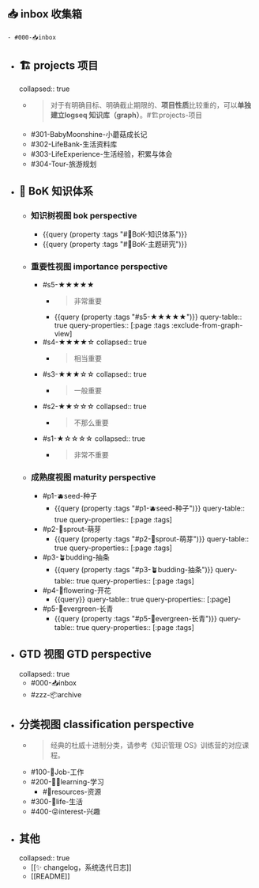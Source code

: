 ## 📥 inbox 收集箱
	- #000-📥inbox
- ## 🏗️ projects 项目
  collapsed:: true
	- > 对于有明确目标、明确截止期限的、**项目性质**比较重的，可以**单独建立logseq 知识库（graph）**。#🏗️projects-项目
	- #301-BabyMoonshine-小蘑菇成长记
	- #302-LifeBank-生活资料库
	- #303-LifeExperience-生活经验，积累与体会
	- #304-Tour-旅游规划
- ## 🌲 BoK 知识体系
	- ### 知识树视图 bok perspective
		- {{query (property :tags "#🌲BoK-知识体系")}}
		- {{query (property :tags "#🌲BoK-主题研究")}}
	- ### 重要性视图 importance perspective
		- #s5-★★★★★
			- > 非常重要
			- {{query (property :tags "#s5-★★★★★")}}
			  query-table:: true
			  query-properties:: [:page :tags :exclude-from-graph-view]
		- #s4-★★★★☆
		  collapsed:: true
			- > 相当重要
		- #s3-★★★☆☆
		  collapsed:: true
			- > 一般重要
		- #s2-★★☆☆☆
		  collapsed:: true
			- > 不那么重要
		- #s1-★☆☆☆☆
		  collapsed:: true
			- > 非常不重要
	- ### 成熟度视图 maturity perspective
		- #p1-🫐seed-种子
			- {{query (property :tags "#p1-🫐seed-种子")}}
			  query-table:: true
			  query-properties:: [:page :tags]
		- #p2-🌱sprout-萌芽
			- {{query (property :tags "#p2-🌱sprout-萌芽")}}
			  query-table:: true
			  query-properties:: [:page :tags]
		- #p3-🪴budding-抽条
			- {{query (property :tags "#p3-🪴budding-抽条")}}
			  query-table:: true
			  query-properties:: [:page :tags]
		- #p4-🌸flowering-开花
			- {{query}}
			  query-table:: true
			  query-properties:: [:page]
		- #p5-🌲evergreen-长青
			- {{query (property :tags "#p5-🌲evergreen-长青")}}
			  query-table:: true
			  query-properties:: [:page :tags]
- ## GTD 视图 GTD perspective
  collapsed:: true
	- #000-📥inbox
	- #zzz-📦archive
- ## 分类视图 classification perspective
	- > 经典的杜威十进制分类，请参考《知识管理 OS》训练营的对应课程。
	- #100-👷Job-工作
	- #200-🧑‍🎓learning-学习
		- #💎resources-资源
	- #300-🌈life-生活
	- #400-😝interest-兴趣
- ## 其他
  collapsed:: true
	- [[✨ changelog，系统迭代日志]]
	- [[README]]